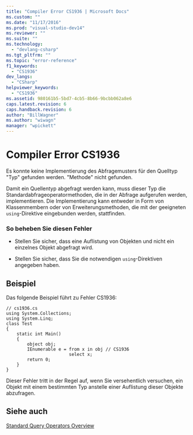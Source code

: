 ```yaml
---
title: "Compiler Error CS1936 | Microsoft Docs"
ms.custom: ""
ms.date: "11/17/2016"
ms.prod: "visual-studio-dev14"
ms.reviewer: ""
ms.suite: ""
ms.technology: 
  - "devlang-csharp"
ms.tgt_pltfrm: ""
ms.topic: "error-reference"
f1_keywords: 
  - "CS1936"
dev_langs: 
  - "CSharp"
helpviewer_keywords: 
  - "CS1936"
ms.assetid: 980161b5-5bd7-4cb5-8b66-9bcbb062a8e6
caps.latest.revision: 6
caps.handback.revision: 6
author: "BillWagner"
ms.author: "wiwagn"
manager: "wpickett"
---
```

# Compiler Error CS1936
Es konnte keine Implementierung des Abfragemusters für den Quelltyp "Typ" gefunden werden.  "Methode" nicht gefunden.  
  
 Damit ein Quellentyp abgefragt werden kann, muss dieser Typ die Standardabfrageoperatormethoden, die in der Abfrage aufgerufen werden, implementieren.  Die Implementierung kann entweder in Form von Klassenmembern oder von Erweiterungsmethoden, die mit der geeigneten `using`\-Direktive eingebunden werden, stattfinden.  
  
### So beheben Sie diesen Fehler  
  
-   Stellen Sie sicher, dass eine Auflistung von Objekten und nicht ein einzelnes Objekt abgefragt wird.  
  
-   Stellen Sie sicher, dass Sie die notwendigen `using`\-Direktiven angegeben haben.  
  
## Beispiel  
 Das folgende Beispiel führt zu Fehler CS1936:  
  
```  
// cs1936.cs  
using System.Collections;  
using System.Linq;  
class Test  
{  
    static int Main()  
    {  
        object obj;  
        IEnumerable e = from x in obj // CS1936  
                        select x;  
        return 0;  
    }  
}  
```  
  
 Dieser Fehler tritt in der Regel auf, wenn Sie versehentlich versuchen, ein Objekt mit einem bestimmten Typ anstelle einer Auflistung dieser Objekte abzufragen.  
  
## Siehe auch  
 [Standard Query Operators Overview](../../../visual-basic/programming-guide/concepts/linq/standard-query-operators-overview.md)
